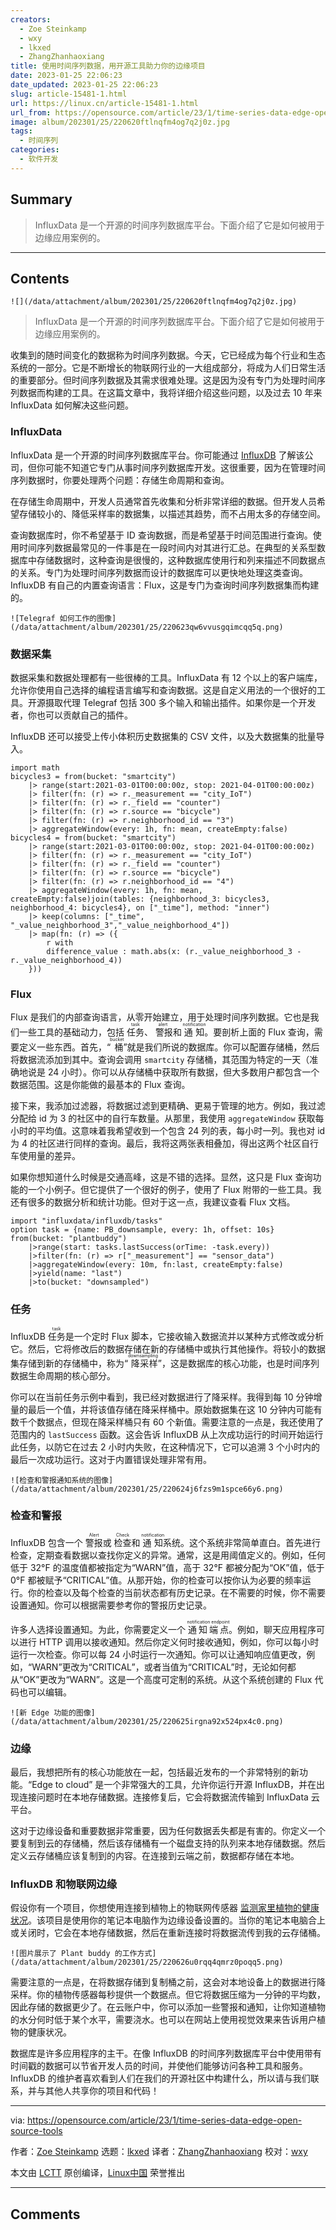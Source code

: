 ```yaml
---
creators:
  - Zoe Steinkamp
  - wxy
  - lkxed
  - ZhangZhanhaoxiang
title: 使用时间序列数据，用开源工具助力你的边缘项目
date: 2023-01-25 22:06:23
date_updated: 2023-01-25 22:06:23
slug: article-15481-1.html
url: https://linux.cn/article-15481-1.html
url_from: https://opensource.com/article/23/1/time-series-data-edge-open-source-tools
image: album/202301/25/220620ftlnqfm4og7q2j0z.jpg
tags:
  - 时间序列
categories:
  - 软件开发
---
```


## Summary

> InfluxData 是一个开源的时间序列数据库平台。下面介绍了它是如何被用于边缘应用案例的。

***

<!-- more -->

## Contents

`![](/data/attachment/album/202301/25/220620ftlnqfm4og7q2j0z.jpg)`

> 
> InfluxData 是一个开源的时间序列数据库平台。下面介绍了它是如何被用于边缘应用案例的。
> 
> 
> 

收集到的随时间变化的数据称为时间序列数据。今天，它已经成为每个行业和生态系统的一部分。它是不断增长的物联网行业的一大组成部分，将成为人们日常生活的重要部分。但时间序列数据及其需求很难处理。这是因为没有专门为处理时间序列数据而构建的工具。在这篇文章中，我将详细介绍这些问题，以及过去 10 年来 InfluxData 如何解决这些问题。

### InfluxData

InfluxData 是一个开源的时间序列数据库平台。你可能通过 [InfluxDB](https://opensource.com/article/17/8/influxdb-time-series-database-stack) 了解该公司，但你可能不知道它专门从事时间序列数据库开发。这很重要，因为在管理时间序列数据时，你要处理两个问题：存储生命周期和查询。

在存储生命周期中，开发人员通常首先收集和分析非常详细的数据。但开发人员希望存储较小的、降低采样率的数据集，以描述其趋势，而不占用太多的存储空间。

查询数据库时，你不希望基于 ID 查询数据，而是希望基于时间范围进行查询。使用时间序列数据最常见的一件事是在一段时间内对其进行汇总。在典型的关系型数据库中存储数据时，这种查询是很慢的，这种数据库使用行和列来描述不同数据点的关系。专门为处理时间序列数据而设计的数据库可以更快地处理这类查询。InfluxDB 有自己的内置查询语言：Flux，这是专门为查询时间序列数据集而构建的。

`![Telegraf 如何工作的图像](/data/attachment/album/202301/25/220623qw6vvusgqimcqq5q.png)`

### 数据采集

数据采集和数据处理都有一些很棒的工具。InfluxData 有 12 个以上的客户端库，允许你使用自己选择的编程语言编写和查询数据。这是自定义用法的一个很好的工具。开源摄取代理 Telegraf 包括 300 多个输入和输出插件。如果你是一个开发者，你也可以贡献自己的插件。

InfluxDB 还可以接受上传小体积历史数据集的 CSV 文件，以及大数据集的批量导入。

```shell
import math
bicycles3 = from(bucket: "smartcity")
    |> range(start:2021-03-01T00:00:00z, stop: 2021-04-01T00:00:00z)
    |> filter(fn: (r) => r._measurement == "city_IoT")
    |> filter(fn: (r) => r._field == "counter")
    |> filter(fn: (r) => r.source == "bicycle")
    |> filter(fn: (r) => r.neighborhood_id == "3")
    |> aggregateWindow(every: 1h, fn: mean, createEmpty:false)
bicycles4 = from(bucket: "smartcity")
    |> range(start:2021-03-01T00:00:00z, stop: 2021-04-01T00:00:00z)
    |> filter(fn: (r) => r._measurement == "city_IoT")
    |> filter(fn: (r) => r._field == "counter")
    |> filter(fn: (r) => r.source == "bicycle")
    |> filter(fn: (r) => r.neighborhood_id == "4")
    |> aggregateWindow(every: 1h, fn: mean, createEmpty:false)join(tables: {neighborhood_3: bicycles3, neighborhood_4: bicycles4}, on ["_time"], method: "inner")
    |> keep(columns: ["_time", "_value_neighborhood_3","_value_neighborhood_4"])
    |> map(fn: (r) => ({
        r with
        difference_value : math.abs(x: (r._value_neighborhood_3 - r._value_neighborhood_4))
    }))
```

### Flux

Flux 是我们的内部查询语言，从零开始建立，用于处理时间序列数据。它也是我们一些工具的基础动力，包括 <ruby> 任务 <rt>  task </rt></ruby>、<ruby> 警报 <rt>  alert </rt></ruby> 和 <ruby> 通知 <rt>  notification </rt></ruby>。要剖析上面的 Flux 查询，需要定义一些东西。首先，“<ruby> 桶 <rt>  bucket </rt></ruby>”就是我们所说的数据库。你可以配置存储桶，然后将数据流添加到其中。查询会调用 `smartcity` 存储桶，其范围为特定的一天（准确地说是 24 小时）。你可以从存储桶中获取所有数据，但大多数用户都包含一个数据范围。这是你能做的最基本的 Flux 查询。

接下来，我添加过滤器，将数据过滤到更精确、更易于管理的地方。例如，我过滤分配给 id 为 3 的社区中的自行车数量。从那里，我使用 `aggregateWindow` 获取每小时的平均值。这意味着我希望收到一个包含 24 列的表，每小时一列。我也对 id 为 4 的社区进行同样的查询。最后，我将这两张表相叠加，得出这两个社区自行车使用量的差异。

如果你想知道什么时候是交通高峰，这是不错的选择。显然，这只是 Flux 查询功能的一个小例子。但它提供了一个很好的例子，使用了 Flux 附带的一些工具。我还有很多的数据分析和统计功能。但对于这一点，我建议查看 Flux 文档。

```shell
import "influxdata/influxdb/tasks"
option task = {name: PB_downsample, every: 1h, offset: 10s}
from(bucket: "plantbuddy")
    |>range(start: tasks.lastSuccess(orTime: -task.every))
    |>filter(fn: (r) => r["_measurement"] == "sensor_data")
    |>aggregateWindow(every: 10m, fn:last, createEmpty:false)
    |>yield(name: "last")
    |>to(bucket: "downsampled")
```

### 任务

InfluxDB <ruby> 任务 <rt>  task </rt></ruby> 是一个定时 Flux 脚本，它接收输入数据流并以某种方式修改或分析它。然后，它将修改后的数据存储在新的存储桶中或执行其他操作。将较小的数据集存储到新的存储桶中，称为“<ruby> 降采样 <rt>  downsampling </rt></ruby>”，这是数据库的核心功能，也是时间序列数据生命周期的核心部分。

你可以在当前任务示例中看到，我已经对数据进行了降采样。我得到每 10 分钟增量的最后一个值，并将该值存储在降采样桶中。原始数据集在这 10 分钟内可能有数千个数据点，但现在降采样桶只有 60 个新值。需要注意的一点是，我还使用了范围内的 `lastSuccess` 函数。这会告诉 InfluxDB 从上次成功运行的时间开始运行此任务，以防它在过去 2 小时内失败，在这种情况下，它可以追溯 3 个小时内的最后一次成功运行。这对于内置错误处理非常有用。

`![检查和警报通知系统的图像](/data/attachment/album/202301/25/220624j6fzs9m1spce66y6.png)`

### 检查和警报

InfluxDB 包含一个 <ruby> 警报 <rt>  Alert </rt></ruby> 或 <ruby> 检查 <rt>  Check </rt></ruby> 和 <ruby> 通知 <rt>  notification </rt></ruby> 系统。这个系统非常简单直白。首先进行检查，定期查看数据以查找你定义的异常。通常，这是用阈值定义的。例如，任何低于 32°F 的温度值都被指定为“WARN”值，高于 32°F 都被分配为“OK”值，低于 0°F 都被赋予“CRITICAL”值。从那开始，你的检查可以按你认为必要的频率运行。你的检查以及每个检查的当前状态都有历史记录。在不需要的时候，你不需要设置通知。你可以根据需要参考你的警报历史记录。

许多人选择设置通知。为此，你需要定义一个 <ruby> 通知端点 <rt>  notification endpoint </rt></ruby>。例如，聊天应用程序可以进行 HTTP 调用以接收通知。然后你定义何时接收通知，例如，你可以每小时运行一次检查。你可以每 24 小时运行一次通知。你可以让通知响应值更改，例如，“WARN”更改为“CRITICAL”，或者当值为“CRITICAL”时，无论如何都从“OK”更改为“WARN”。这是一个高度可定制的系统。从这个系统创建的 Flux 代码也可以编辑。

`![新 Edge 功能的图像](/data/attachment/album/202301/25/220625irgna92x524px4c0.png)`

### 边缘

最后，我想把所有的核心功能放在一起，包括最近发布的一个非常特别的新功能。“Edge to cloud” 是一个非常强大的工具，允许你运行开源 InfluxDB，并在出现连接问题时在本地存储数据。连接修复后，它会将数据流传输到 InfluxData 云平台。

这对于边缘设备和重要数据非常重要，因为任何数据丢失都是有害的。你定义一个要复制到云的存储桶，然后该存储桶有一个磁盘支持的队列来本地存储数据。然后定义云存储桶应该复制到的内容。在连接到云端之前，数据都存储在本地。

### InfluxDB 和物联网边缘

假设你有一个项目，你想使用连接到植物上的物联网传感器 [监测家里植物的健康状况](https://opensource.com/article/22/5/plant-care)。该项目是使用你的笔记本电脑作为边缘设备设置的。当你的笔记本电脑合上或关闭时，它会在本地存储数据，然后在重新连接时将数据流传到我的云存储桶。

`![图片展示了 Plant buddy 的工作方式](/data/attachment/album/202301/25/220626u0rqq4qmrz0poqq5.png)`

需要注意的一点是，在将数据存储到复制桶之前，这会对本地设备上的数据进行降采样。你的植物传感器每秒提供一个数据点。但它将数据压缩为一分钟的平均数，因此存储的数据更少了。在云账户中，你可以添加一些警报和通知，让你知道植物的水分何时低于某个水平，需要浇水。也可以在网站上使用视觉效果来告诉用户植物的健康状况。

数据库是许多应用程序的主干。在像 InfluxDB 的时间序列数据库平台中使用带有时间戳的数据可以节省开发人员的时间，并使他们能够访问各种工具和服务。InfluxDB 的维护者喜欢看到人们在我们的开源社区中构建什么，所以请与我们联系，并与其他人共享你的项目和代码！

---

via: <https://opensource.com/article/23/1/time-series-data-edge-open-source-tools>

作者：[Zoe Steinkamp](https://opensource.com/users/zoesteinkamp) 选题：[lkxed](https://github.com/lkxed) 译者：[ZhangZhanhaoxiang](https://github.com/ZhangZhanhaoxiang) 校对：[wxy](https://github.com/wxy)

本文由 [LCTT](https://github.com/LCTT/TranslateProject) 原创编译，[Linux中国](https://linux.cn/) 荣誉推出

***

## Comments
